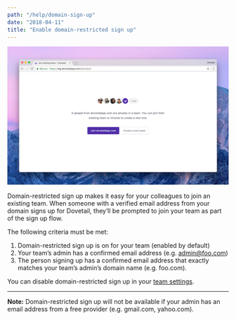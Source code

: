 ```yaml
---
path: "/help/domain-sign-up"
date: "2018-04-11"
title: "Enable domain-restricted sign up"
---
```


![Screenshot showing a ‘join team’ screen in Dovetail](./join-team.png)

Domain-restricted sign up makes it easy for your colleagues to join an existing team. When someone with a verified email address from your domain signs up for Dovetail, they’ll be prompted to join your team as part of the sign up flow.

The following criteria must be met:

1.  Domain-restricted sign up is on for your team (enabled by default)
1.  Your team’s admin has a confirmed email address (e.g. admin@foo.com)
1.  The person signing up has a confirmed email address that exactly matches your team’s admin’s domain name (e.g. foo.com).

You can disable domain-restricted sign up in your [team settings]().

---

**Note:** Domain-restricted sign up will not be available if your admin has an email address from a free provider (e.g. gmail.com, yahoo.com).
